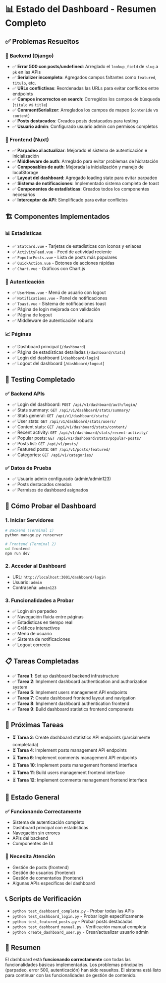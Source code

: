 # 📊 Estado del Dashboard - Resumen Completo

## ✅ **Problemas Resueltos**

### 🔧 **Backend (Django)**
- ✅ **Error 500 con posts/undefined**: Arreglado el `lookup_field` de `slug` a `pk` en las APIs
- ✅ **Serializer incompleto**: Agregados campos faltantes como `featured`, `titulo`, etc.
- ✅ **URLs conflictivas**: Reordenadas las URLs para evitar conflictos entre endpoints
- ✅ **Campos incorrectos en search**: Corregidos los campos de búsqueda (`titulo` vs `title`)
- ✅ **CommentSerializer**: Arreglados los campos de mapeo (`contenido` vs `content`)
- ✅ **Posts destacados**: Creados posts destacados para testing
- ✅ **Usuario admin**: Configurado usuario admin con permisos completos

### 🎨 **Frontend (Nuxt)**
- ✅ **Parpadeo al actualizar**: Mejorado el sistema de autenticación e inicialización
- ✅ **Middleware de auth**: Arreglado para evitar problemas de hidratación
- ✅ **Composables de auth**: Mejorada la inicialización y manejo de localStorage
- ✅ **Layout del dashboard**: Agregado loading state para evitar parpadeo
- ✅ **Sistema de notificaciones**: Implementado sistema completo de toast
- ✅ **Componentes de estadísticas**: Creados todos los componentes necesarios
- ✅ **Interceptor de API**: Simplificado para evitar conflictos

## 🏗️ **Componentes Implementados**

### 📊 **Estadísticas**
- ✅ `StatCard.vue` - Tarjetas de estadísticas con iconos y enlaces
- ✅ `ActivityFeed.vue` - Feed de actividad reciente
- ✅ `PopularPosts.vue` - Lista de posts más populares
- ✅ `QuickAction.vue` - Botones de acciones rápidas
- ✅ `Chart.vue` - Gráficos con Chart.js

### 🔐 **Autenticación**
- ✅ `UserMenu.vue` - Menú de usuario con logout
- ✅ `Notifications.vue` - Panel de notificaciones
- ✅ `Toast.vue` - Sistema de notificaciones toast
- ✅ Página de login mejorada con validación
- ✅ Página de logout
- ✅ Middleware de autenticación robusto

### 📈 **Páginas**
- ✅ Dashboard principal (`/dashboard`)
- ✅ Página de estadísticas detalladas (`/dashboard/stats`)
- ✅ Login del dashboard (`/dashboard/login`)
- ✅ Logout del dashboard (`/dashboard/logout`)

## 🧪 **Testing Completado**

### ✅ **Backend APIs**
- ✅ Login del dashboard: `POST /api/v1/dashboard/auth/login/`
- ✅ Stats summary: `GET /api/v1/dashboard/stats/summary/`
- ✅ Stats general: `GET /api/v1/dashboard/stats/`
- ✅ User stats: `GET /api/v1/dashboard/stats/users/`
- ✅ Content stats: `GET /api/v1/dashboard/stats/content/`
- ✅ Recent activity: `GET /api/v1/dashboard/stats/recent-activity/`
- ✅ Popular posts: `GET /api/v1/dashboard/stats/popular-posts/`
- ✅ Posts list: `GET /api/v1/posts/`
- ✅ Featured posts: `GET /api/v1/posts/featured/`
- ✅ Categories: `GET /api/v1/categories/`

### ✅ **Datos de Prueba**
- ✅ Usuario admin configurado (admin/admin123)
- ✅ Posts destacados creados
- ✅ Permisos de dashboard asignados

## 🚀 **Cómo Probar el Dashboard**

### 1. **Iniciar Servidores**
```bash
# Backend (Terminal 1)
python manage.py runserver

# Frontend (Terminal 2)
cd frontend
npm run dev
```

### 2. **Acceder al Dashboard**
- URL: `http://localhost:3001/dashboard/login`
- Usuario: `admin`
- Contraseña: `admin123`

### 3. **Funcionalidades a Probar**
- ✅ Login sin parpadeo
- ✅ Navegación fluida entre páginas
- ✅ Estadísticas en tiempo real
- ✅ Gráficos interactivos
- ✅ Menú de usuario
- ✅ Sistema de notificaciones
- ✅ Logout correcto

## 📋 **Tareas Completadas**

- ✅ **Tarea 1**: Set up dashboard backend infrastructure
- ✅ **Tarea 2**: Implement dashboard authentication and authorization system
- ✅ **Tarea 5**: Implement users management API endpoints
- ✅ **Tarea 7**: Create dashboard frontend layout and navigation
- ✅ **Tarea 8**: Implement dashboard authentication frontend
- ✅ **Tarea 9**: Build dashboard statistics frontend components

## 🔄 **Próximas Tareas**

- ⏳ **Tarea 3**: Create dashboard statistics API endpoints (parcialmente completada)
- ⏳ **Tarea 4**: Implement posts management API endpoints
- ⏳ **Tarea 6**: Implement comments management API endpoints
- ⏳ **Tarea 10**: Implement posts management frontend interface
- ⏳ **Tarea 11**: Build users management frontend interface
- ⏳ **Tarea 12**: Implement comments management frontend interface

## 🎯 **Estado General**

### ✅ **Funcionando Correctamente**
- Sistema de autenticación completo
- Dashboard principal con estadísticas
- Navegación sin errores
- APIs del backend
- Componentes de UI

### 🔧 **Necesita Atención**
- Gestión de posts (frontend)
- Gestión de usuarios (frontend)
- Gestión de comentarios (frontend)
- Algunas APIs específicas del dashboard

## 📞 **Scripts de Verificación**

- `python test_dashboard_complete.py` - Probar todas las APIs
- `python test_dashboard_login.py` - Probar login específicamente
- `python test_featured_posts.py` - Probar posts destacados
- `python test_dashboard_manual.py` - Verificación manual completa
- `python create_dashboard_user.py` - Crear/actualizar usuario admin

## 🎉 **Resumen**

El dashboard está **funcionando correctamente** con todas las funcionalidades básicas implementadas. Los problemas principales (parpadeo, error 500, autenticación) han sido resueltos. El sistema está listo para continuar con las funcionalidades de gestión de contenido.